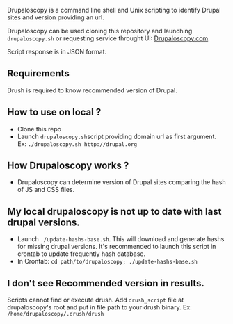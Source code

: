 Drupaloscopy is a command line shell and Unix scripting to identify Drupal sites and version providing an url.

Drupaloscopy can be used cloning this repository and launching ```drupaloscopy.sh``` or requesting service throught UI: [Drupaloscopy.com](http://drupaloscopy.com).

Script response is in JSON format.

## Requirements
Drush is required to know recommended version of Drupal.

## How to use on local ?
* Clone this repo
* Launch ```drupaloscopy.sh```script providing domain url as first argument. Ex: ```./drupaloscopy.sh http://drupal.org```

## How Drupaloscopy works ?
* Drupaloscopy can determine version of Drupal sites comparing the hash of JS and CSS files.

## My local drupaloscopy is not up to date with last drupal versions.
* Launch ```./update-hashs-base.sh```. This will download and generate hashs for missing drupal versions. It's recommended to launch this script in crontab to update frequently hash database.
* In Crontab: ```cd path/to/drupaloscopy; ./update-hashs-base.sh```

## I don't see Recommended version in results.
Scripts cannot find or execute drush. Add `drush_script` file at drupaloscopy's root and put in file path to your drush binary. Ex: `/home/drupaloscopy/.drush/drush`